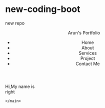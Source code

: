 # new-coding-boot
new repo
<!DOCTYPE html>
<html lang="en">

<head>
    <meta charset="UTF-8">
    <meta name="X-UA-Compatible" content="IE=edge">
    <title>Arun Chaudhary -Developer Portfolio</title>
    <link href="<link rel="preconnect" href="https://fonts.googleapis.com">
    <link rel="preconnect" href="https://fonts.gstatic.com" crossorigin>
    <link href="https://fonts.googleapis.com/css2?family=Nunito:wght@300;400;500&family=Poppins:ital,wght@0,700;1,400&display=swap" rel="stylesheet">
    <link rel="stylesheet" href="style.css">
</head>

<body>
    <header>
        <nav>
            <div class="left">Arun's Portfolio<section></section></div>
            <div class="right">
                <ul>
                    <li>Home</li>
                    <li>About</li>
                    <li>Services</li>
                    <li>Project</li>
                    <li>Contact Me</li>
                </ul>
            </div>
        </nav>
    </header>
    <main>
        <Section class="firstsection">
            <div class="leftsection">
                Hi,My name is <span class="purple"></span>
            </div>
            <div class="rightSection">
                right
            </div>
        </Section>  

    </main>
    
</body>

</html>
